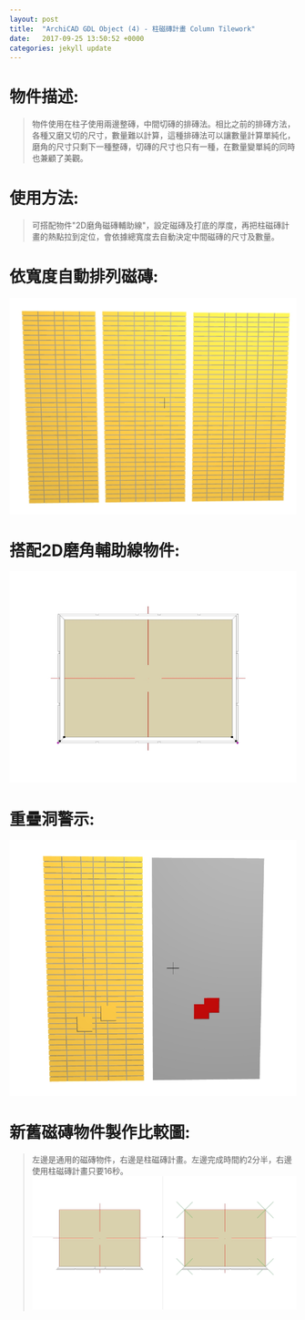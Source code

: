 ```yaml
---
layout: post
title:  "ArchiCAD GDL Object (4) - 柱磁磚計畫 Column Tilework"
date:   2017-09-25 13:50:52 +0000
categories: jekyll update
---
```



# 物件描述:  
> 物件使用在柱子使用兩邊整磚，中間切磚的排磚法。相比之前的排磚方法，各種又磨又切的尺寸，數量難以計算，這種排磚法可以讓數量計算單純化，磨角的尺寸只剩下一種整磚，切磚的尺寸也只有一種，在數量變單純的同時也兼顧了美觀。

# 使用方法:  
> 可搭配物件"2D磨角磁磚輔助線"，設定磁磚及打底的厚度，再把柱磁磚計畫的熱點拉到定位，會依據總寬度去自動決定中間磁磚的尺寸及數量。

# 依寬度自動排列磁磚:
![自動排列](/assets/ColumnTileWork/ColumnTileworkAutoArrangement.jpg)

# 搭配2D磨角輔助線物件:
![2D磨角輔助熱點](/assets/ColumnTileWork/ColumnTileworkWithAuxiliaryChamferingHotspot.jpg)

# 重疊洞警示:
![重疊洞警示](/assets/ColumnTileWork/ColumnTileworkHoleOverlappingHint.jpg)

# 新舊磁磚物件製作比較圖:
> 左邊是通用的磁磚物件，右邊是柱磁磚計畫。左邊完成時間約2分半，右邊使用柱磁磚計畫只要16秒。
![新舊磁磚比較](/assets/ColumnTileWork/ColumnTileworkComparison.jpg)


[帶路雞Pro-App-Store]: https://appsto.re/tw/kp-Sfb.i
[帶路雞-App-Store]: https://appsto.re/tw/amD6eb.i

